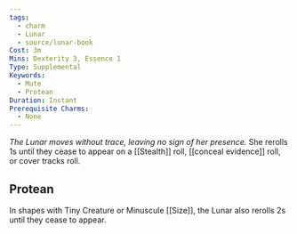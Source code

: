 ```yaml
---
tags:
  - charm
  - Lunar
  - source/lunar-book
Cost: 3m
Mins: Dexterity 3, Essence 1
Type: Supplemental
Keywords:
  - Mute
  - Protean
Duration: Instant
Prerequisite Charms:
  - None
---
```

*The Lunar moves without trace, leaving no sign of her presence.*
She rerolls 1s until they cease to appear on a [[Stealth]] roll, [[conceal evidence]] roll, or cover tracks roll. 
## Protean 

In shapes with Tiny Creature or Minuscule [[Size]], the Lunar also rerolls 2s until they cease to appear.